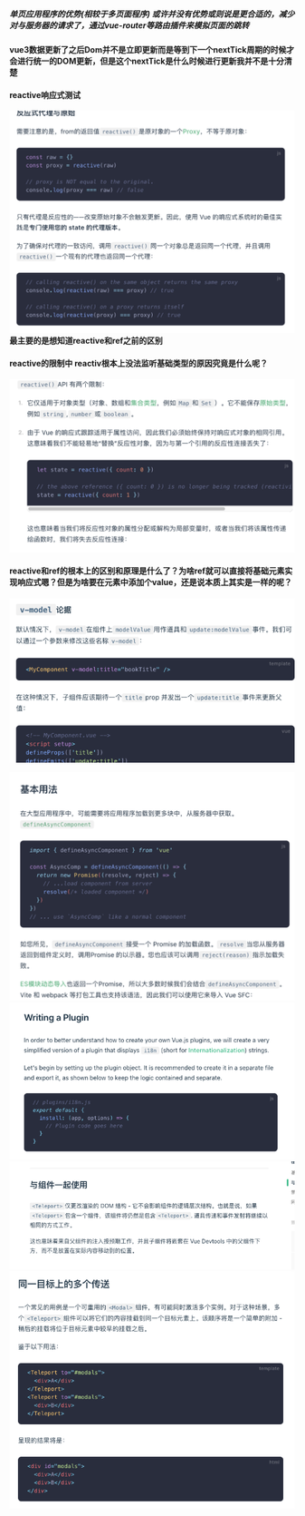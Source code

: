 ##### 单页应用程序的优势(相较于多页面程序) 或许并没有优势或则说是更合适的，减少对与服务器的请求了，通过vue-router等路由插件来模拟页面的跳转
#### vue3数据更新了之后Dom并不是立即更新而是等到下一个nextTick周期的时候才会进行统一的DOM更新，但是这个nextTick是什么时候进行更新我并不是十分清楚
#### reactive响应式测试
![reactive响应式测试](./img/reactive%E6%B7%B1%E5%BA%A6%E7%9B%91%E5%90%AC%E7%9A%84%E5%93%8D%E5%BA%94%E5%BC%8F%E6%B5%8B%E8%AF%95.png)
**最主要的是想知道reactive和ref之前的区别**
#### reactive的限制中 reactiv根本上没法监听基础类型的原因究竟是什么呢？
![reactive的限制](./img/reactive%E7%9A%84%E9%99%90%E5%88%B6.png)

#### reactive和ref的根本上的区别和原理是什么了？为啥ref就可以直接将基础元素实现响应式嗯？但是为啥要在元素中添加个value，还是说本质上其实是一样的呢？

<!-- #### what's happend when nactive element binding click event?
![native click](./img/native_element_bind_click_what_happend_on_child.png)
> the child component will be binding native event and self event (this sort is slef to native) -->

<!-- ### how to through attrs on nested component?
![native click](./img/nest_component_inheritance_how_to_through_attr.png)
>确实是会传递给孙子组件 -->


<!-- #### hot to make attrs reactive? 父组件中的reactive对象中的数据如何在子组件中修改了？
![attrs reactive](./img/attrs_reactive.png)
> 在子组件中可以直接使用父组件传来的reactive数据 并且在父组件中也是可以实现响应式的 。 -->

<!-- ![表单元素的动态属性绑定](./img/%E8%A1%A8%E5%8D%95%E5%85%83%E7%B4%A0%E7%9A%84%E5%8A%A8%E6%80%81%E5%B1%9E%E6%80%A7%E7%9A%84%E7%BB%91%E5%AE%9A.png)
意识是多选只有没有被选择的时候可以使用false-value来设置，没有选的时候也是有值的  正确的意识是只有这个checkbox作为单选的时候，只有一个的才会实现yes no的切换，v-model中绑定的数据是个普通数据不是数组的时候-->

<!-- ![lazy修饰符的操作需要看下](./img/lazy%E4%BF%AE%E9%A5%B0%E7%AC%A6%E7%9A%84%E6%93%8D%E4%BD%9C%E9%9C%80%E8%A6%81%E6%9F%A5%E7%9C%8B%E4%B8%8B.png) 这的意识是失去光标或者enter之后才会执行change数据，才会重新同步数据，并不是实时更新而是失去光标之后才更新 -->
<!-- ![组件上是如何使用v-model的](./img/v-model%E7%BB%84%E4%BB%B6%E4%B8%8A%E6%98%AF%E5%A6%82%E4%BD%95%E4%BD%BF%E7%94%A8%E7%9A%84.png)model还是使用emit来做u哦 和普通的没啥差别 -->
<!-- ![watch深度监听reactive对象并且普通的对象变换是否可以监听到,getters返回某个对象的属性来进行监听](./img/watcher%E6%B7%B1%E5%BA%A6%E7%9B%91%E5%90%ACreactive%E5%AF%B9%E8%B1%A1%E5%B9%B6%E6%9F%A5%E7%9C%8B%E4%B8%8B%E6%99%AE%E9%80%9A%E7%9A%84%E5%AF%B9%E8%B1%A1%E6%98%AF%E5%90%A6%E5%8F%AF%E4%BB%A5%E7%9B%91%E5%90%AC%E5%88%B0%E5%8F%98%E6%8D%A2.png)
watch只能监听到响应式数据的变换 但是可以监听到普通对象用getter返回的情况 -->
![什么情况下会是用flush:post先更新vue然后执行watch了](./img/v-model%E7%BB%84%E4%BB%B6%E4%B8%8A%E6%98%AF%E5%A6%82%E4%BD%95%E4%BD%BF%E7%94%A8%E7%9A%84.png)
<!-- ![路由加载的时候如果没有加载到对应的组件可以使用reject来返回一个失败的组件结果吗](./img/%E8%B7%AF%E7%94%B1%E5%8A%A0%E8%BD%BD%E7%9A%84%E6%97%B6%E5%80%99%E5%A6%82%E6%9E%9C%E6%B2%A1%E6%9C%89%E5%8A%A0%E8%BD%BD%E5%88%B0%E5%AF%B9%E5%BA%94%E7%9A%84%E7%BB%84%E4%BB%B6%E5%8F%AF%E4%BB%A5%E4%BD%BF%E7%94%A8reject%E6%9D%A5%E8%BF%94%E5%9B%9E%E4%B8%80%E4%B8%AA%E5%A4%B1%E8%B4%A5%E7%9A%84%E7%BB%84%E4%BB%B6%E7%BB%93%E6%9E%9C%E5%90%97.png) -->
![异步加载组件的高级操作内容](./img/%E8%B7%AF%E7%94%B1%E5%8A%A0%E8%BD%BD%E7%9A%84%E6%97%B6%E5%80%99%E5%A6%82%E6%9E%9C%E6%B2%A1%E6%9C%89%E5%8A%A0%E8%BD%BD%E5%88%B0%E5%AF%B9%E5%BA%94%E7%9A%84%E7%BB%84%E4%BB%B6%E5%8F%AF%E4%BB%A5%E4%BD%BF%E7%94%A8reject%E6%9D%A5%E8%BF%94%E5%9B%9E%E4%B8%80%E4%B8%AA%E5%A4%B1%E8%B4%A5%E7%9A%84%E7%BB%84%E4%BB%B6%E7%BB%93%E6%9E%9C%E5%90%97.png)
![插件内容的创建和使用](./img/%E6%8F%92%E4%BB%B6%E5%86%85%E5%AE%B9%E7%9A%84%E5%88%9B%E5%BB%BA%E5%92%8C%E7%BB%83%E4%B9%A0.png)
![Teleport的实现原理是什么呢？还是FIxed? 修改了DOM结构但是没有修改逻辑结构](./img/teleport%E7%9A%84%E5%AE%9E%E7%8E%B0%E5%8E%9F%E7%90%86%E6%98%AF%E4%BB%80%E4%B9%88%E5%91%A2%EF%BC%9F%E8%BF%98%E6%98%AFFixed%E5%90%97.png)
![Teleport同时输送两个组件到一个元素上](./img/%E5%90%8C%E6%97%B6%E8%BE%93%E9%80%81%E4%B8%A4%E4%B8%AA%E7%BB%84%E4%BB%B6teleport.png)